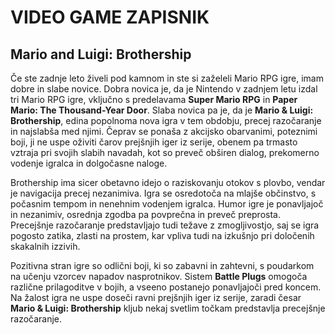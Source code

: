 # VIDEO GAME ZAPISNIK

## Mario and Luigi: Brothership

Če ste zadnje leto živeli pod kamnom in ste si zaželeli Mario RPG igre, imam dobre in slabe novice. Dobra novica je, da je Nintendo v zadnjem letu izdal tri Mario RPG igre, vključno s predelavama **Super Mario RPG** in **Paper Mario: The Thousand-Year Door**. Slaba novica pa je, da je **Mario & Luigi: Brothership**, edina popolnoma nova igra v tem obdobju, precej razočaranje in najslabša med njimi. Čeprav se ponaša z akcijsko obarvanimi, poteznimi boji, ji ne uspe oživiti čarov prejšnjih iger iz serije, obenem pa trmasto vztraja pri svojih slabih navadah, kot so preveč obširen dialog, prekomerno vodenje igralca in dolgočasne naloge.

Brothership ima sicer obetavno idejo o raziskovanju otokov s plovbo, vendar je navigacija precej nezanimiva. Igra se osredotoča na mlajše občinstvo, s počasnim tempom in nenehnim vodenjem igralca. Humor igre je ponavljajoč in nezanimiv, osrednja zgodba pa povprečna in preveč preprosta. Precejšnje razočaranje predstavljajo tudi težave z zmogljivostjo, saj se igra pogosto zatika, zlasti na prostem, kar vpliva tudi na izkušnjo pri določenih skakalnih izzivih.

Pozitivna stran igre so odlični boji, ki so zabavni in zahtevni, s poudarkom na učenju vzorcev napadov nasprotnikov. Sistem **Battle Plugs** omogoča različne prilagoditve v bojih, a vseeno postanejo ponavljajoči pred koncem. Na žalost igra ne uspe doseči ravni prejšnjih iger iz serije, zaradi česar **Mario & Luigi: Brothership** kljub nekaj svetlim točkam predstavlja precejšnje razočaranje.
